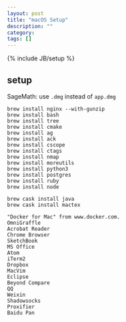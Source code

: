 ```yaml
---
layout: post
title: "macOS Setup"
description: ""
category:
tags: []
---
```

{% include JB/setup %}

## setup
SageMath: use `.dmg` instead of `app.dmg`

```
brew install nginx --with-gunzip
brew install bash
brew install tree
brew install cmake
brew install ag
brew install ack
brew install cscope
brew install ctags
brew install nmap
brew install moreutils
brew install python3
brew install postgres
brew install ruby
brew install node

brew cask install java
brew cask install mactex
```

```
"Docker for Mac" from www.docker.com.
OmniGraffle
Acrobat Reader
Chrome Browser
SketchBook
MS Office
Atom
iTerm2
Dropbox
MacVim
Eclipse
Beyond Compare
QQ
Weixin
Shadowsocks
Proxifier
Baidu Pan
```
